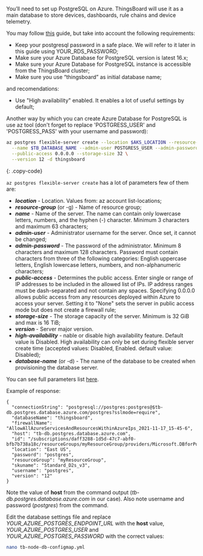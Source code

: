You’ll need to set up PostgreSQL on Azure. ThingsBoard will use it as a main database to store devices, dashboards, rule chains and device telemetry.

You may follow [this](https://docs.microsoft.com/en-us/azure/postgresql/flexible-server/quickstart-create-server-portal) guide, but take into account the following requirements:
   * Keep your postgresql password in a safe place. We will refer to it later in this guide using YOUR_RDS_PASSWORD;
   * Make sure your Azure Database for PostgreSQL version is latest 16.x;
   * Make sure your Azure Database for PostgreSQL instance is accessible from the ThingsBoard cluster;
   * Make sure you use “thingsboard” as initial database name;
    
and recomendations:
   * Use "High availability" enabled. It enables a lot of useful settings by default;

Another way by which you can create Azure Database for PostgreSQL is use az tool 
(don't forget to replace 'POSTGRESS_USER' and 'POSTGRESS_PASS' with your username and password):

```bash
az postgres flexible-server create --location $AKS_LOCATION --resource-group $AKS_RESOURCE_GROUP \
  --name $TB_DATABASE_NAME --admin-user POSTGRESS_USER --admin-password POSTGRESS_PASS \
  --public-access 0.0.0.0 --storage-size 32 \
  --version 12 -d thingsboard
```
{: .copy-code}

`az postgres flexible-server create` has a lot of parameters few of them are: 

  - ***location***  - Location. Values from: az account list-locations;
  - ***resource-group*** (or -g) - Name of resource group;
  - ***name*** - Name of the server. The name can contain only lowercase letters, numbers, and the hyphen (-) character. Minimum 3 characters and maximum 63 characters; 
  - ***admin-user*** - Administrator username for the server. Once set, it cannot be changed; 
  - ***admin-password***  - The password of the administrator. Minimum 8 characters and maximum 128 characters. Password must contain characters from three of the following categories: English uppercase letters, English lowercase letters, numbers, and non-alphanumeric characters; 
  - ***public-access*** - Determines the public access. Enter single or range of IP addresses to be included in the allowed list of IPs. IP address ranges must be dash-separated and not contain any spaces. Specifying 0.0.0.0 allows public access from any resources deployed within Azure to access your server. Setting it to "None" sets the server in public access mode but does not create a firewall rule;
  - ***storage-size*** - The storage capacity of the server. Minimum is 32 GiB and max is 16 TiB;
  - ***version*** - Server major version. 
  - ***high-availability*** - nable or disable high availability feature. Default value is Disabled. High availability can only be set during flexible server create time (accepted values: Disabled, Enabled. default value: Disabled);
  - ***database-name*** (or -d) - The name of the database to be created when provisioning the database server.

You can see full parameters list [here](https://docs.microsoft.com/en-us/cli/azure/postgres/flexible-server?view=azure-cli-latest#az_postgres_flexible_server_create).

Example of response: 
```
{
  "connectionString": "postgresql://postgres:postgres@$tb-db.postgres.database.azure.com/postgres?sslmode=require",
  "databaseName": "thingsboard",
  "firewallName": "AllowAllAzureServicesAndResourcesWithinAzureIps_2021-11-17_15-45-6",
  "host": "tb-db.postgres.database.azure.com",
  "id": "/subscriptions/daff3288-1d5d-47c7-abf0-bfb7b738a18c/resourceGroups/myResourceGroup/providers/Microsoft.DBforPostgreSQL/flexibleServers/thingsboard",
  "location": "East US",
  "password": "postgres",
  "resourceGroup": "myResourceGroup",
  "skuname": "Standard_D2s_v3",
  "username": "postgres",
  "version": "12"
}
```


Note the value of **host** from the command output (*tb-db.postgres.database.azure.com* in our case). 
Also note username and password (*postgres*) from the command.

Edit the database settings file and replace *YOUR_AZURE_POSTGRES_ENDPOINT_URL* with the **host** value,
*YOUR_AZURE_POSTGRES_USER* and *YOUR_AZURE_POSTGRES_PASSWORD* with the correct values:

```bash
nano tb-node-db-configmap.yml
```


